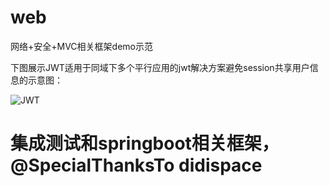 # web
网络+安全+MVC相关框架demo示范

下图展示JWT适用于同域下多个平行应用的jwt解决方案避免session共享用户信息的示意图：

![JWT](https://github.com/kokomal/webframe/blob/master/doc/jwt.png)  

# 集成测试和springboot相关框架，@SpecialThanksTo didispace